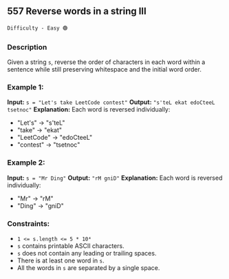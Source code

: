 ## 557 Reverse words in a string III

`Difficulty - Easy 🟢`

### **Description**

Given a string `s`, reverse the order of characters in each word within a sentence while still preserving whitespace and the initial word order.


### Example 1:

**Input:**
`s = "Let's take LeetCode contest"`
**Output:**
`"s'teL ekat edoCteeL tsetnoc"`
**Explanation:**
Each word is reversed individually:

* "Let's" → "s'teL"
* "take" → "ekat"
* "LeetCode" → "edoCteeL"
* "contest" → "tsetnoc"


### Example 2:

**Input:**
`s = "Mr Ding"`
**Output:**
`"rM gniD"`
**Explanation:**
Each word is reversed individually:

* "Mr" → "rM"
* "Ding" → "gniD"


### Constraints:

* `1 <= s.length <= 5 * 10⁴`
* `s` contains printable ASCII characters.
* `s` does not contain any leading or trailing spaces.
* There is at least one word in `s`.
* All the words in `s` are separated by a single space.
